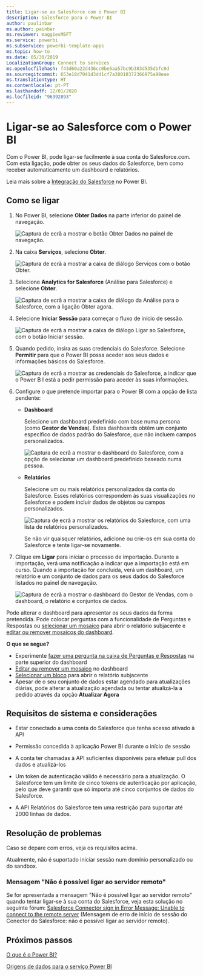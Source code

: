 ```yaml
---
title: Ligar-se ao Salesforce com o Power BI
description: Salesforce para o Power BI
author: paulinbar
ms.author: painbar
ms.reviewer: maggiesMSFT
ms.service: powerbi
ms.subservice: powerbi-template-apps
ms.topic: how-to
ms.date: 05/30/2019
LocalizationGroup: Connect to services
ms.openlocfilehash: f43d60a22d436cc0be5aa57bc9b383d535dbfc0d
ms.sourcegitcommit: 653e18d7041d3dd1cf7a38010372366975a98eae
ms.translationtype: HT
ms.contentlocale: pt-PT
ms.lasthandoff: 12/01/2020
ms.locfileid: "96392893"
---
```

# <a name="connect-to-salesforce-with-power-bi"></a>Ligar-se ao Salesforce com o Power BI
Com o Power BI, pode ligar-se facilmente à sua conta do Salesforce.com. Com esta ligação, pode obter os seus dados do Salesforce, bem como receber automaticamente um dashboard e relatórios.

Leia mais sobre a [Integração do Salesforce](https://powerbi.microsoft.com/integrations/salesforce) no Power BI.

## <a name="how-to-connect"></a>Como se ligar
1. No Power BI, selecione **Obter Dados** na parte inferior do painel de navegação.
   
   ![Captura de ecrã a mostrar o botão Obter Dados no painel de navegação.](media/service-connect-to-salesforce/pbi_getdata.png) 
2. Na caixa **Serviços**, selecione **Obter**.
   
   ![Captura de ecrã a mostrar a caixa de diálogo Serviços com o botão Obter.](media/service-connect-to-salesforce/pbi_getservices.png) 
3. Selecione **Analytics for Salesforce** (Análise para Salesforce) e selecione **Obter**.  
   
   ![Captura de ecrã a mostrar a caixa de diálogo da Análise para o Salesforce, com a ligação Obter agora.](media/service-connect-to-salesforce/salesforce.png)
4. Selecione **Iniciar Sessão** para começar o fluxo de início de sessão.
   
    ![Captura de ecrã a mostrar a caixa de diálogo Ligar ao Salesforce, com o botão Iniciar sessão.](media/service-connect-to-salesforce/dialog.png)
5. Quando pedido, insira as suas credenciais do Salesforce. Selecione **Permitir** para que o Power BI possa aceder aos seus dados e informações básicos do Salesforce.
   
   ![Captura de ecrã a mostrar as credenciais do Salesforce, a indicar que o Power B I está a pedir permissão para aceder às suas informações.](media/service-connect-to-salesforce/sf_authorize.png)
6. Configure o que pretende importar para o Power BI com a opção de lista pendente:
   
   * **Dashboard**
     
     Selecione um dashboard predefinido com base numa persona (como **Gestor de Vendas**). Estes dashboards obtêm um conjunto específico de dados padrão do Salesforce, que não incluem campos personalizados.
     
     ![Captura de ecrã a mostrar o dashboard do Salesforce, com a opção de selecionar um dashboard predefinido baseado numa pessoa.](media/service-connect-to-salesforce/pbi_salesforcechooserole.png)
   * **Relatórios**
     
     Selecione um ou mais relatórios personalizados da conta do Salesforce. Esses relatórios correspondem às suas visualizações no Salesforce e podem incluir dados de objetos ou campos personalizados.
     
     ![Captura de ecrã a mostrar os relatórios do Salesforce, com uma lista de relatórios personalizados.](media/service-connect-to-salesforce/pbi_salesforcereports.png)
     
     Se não vir quaisquer relatórios, adicione ou crie-os em sua conta do Salesforce e tente ligar-se novamente.

7. Clique em **Ligar** para iniciar o processo de importação. Durante a importação, verá uma notificação a indicar que a importação está em curso. Quando a importação for concluída, verá um dashboard, um relatório e um conjunto de dados para os seus dados do Salesforce listados no painel de navegação.
   
   ![Captura de ecrã a mostrar o dashboard do Gestor de Vendas, com o dashboard, o relatório e conjuntos de dados.](media/service-connect-to-salesforce/pbi_getdatasalesforcedash.png)

Pode alterar o dashboard para apresentar os seus dados da forma pretendida. Pode colocar perguntas com a funcionalidade de Perguntas e Respostas ou [selecionar um mosaico](../consumer/end-user-tiles.md) para abrir o relatório subjacente e [editar ou remover mosaicos do dashboard](../create-reports/service-dashboard-edit-tile.md).

**O que se segue?**

* Experimente [fazer uma pergunta na caixa de Perguntas e Respostas](../consumer/end-user-q-and-a.md) na parte superior do dashboard
* [Editar ou remover um mosaico](../create-reports/service-dashboard-edit-tile.md) no dashboard
* [Selecionar um bloco](../create-reports/service-dashboard-tiles.md) para abrir o relatório subjacente
* Apesar de o seu conjunto de dados estar agendado para atualizações diárias, pode alterar a atualização agendada ou tentar atualizá-la a pedido através da opção **Atualizar Agora**

## <a name="system-requirements-and-considerations"></a>Requisitos de sistema e considerações

- Estar conectado a uma conta do Salesforce que tenha acesso ativado à API

- Permissão concedida à aplicação Power BI durante o início de sessão

- A conta ter chamadas à API suficientes disponíveis para efetuar pull dos dados e atualizá-los

- Um token de autenticação válido é necessário para a atualização. O Salesforce tem um limite de cinco tokens de autenticação por aplicação, pelo que deve garantir que só importa até cinco conjuntos de dados do Salesforce.

- A API Relatórios do Salesforce tem uma restrição para suportar até 2000 linhas de dados.


## <a name="troubleshooting"></a>Resolução de problemas

Caso se depare com erros, veja os requisitos acima. 

Atualmente, não é suportado iniciar sessão num domínio personalizado ou do sandbox.

### <a name="unable-to-connect-to-the-remote-server-message"></a>Mensagem "Não é possível ligar ao servidor remoto"

Se for apresentada a mensagem "Não é possível ligar ao servidor remoto" quando tentar ligar-se à sua conta do Salesforce, veja esta solução no seguinte fórum: [Salesforce Connector sign in Error Message: Unable to connect to the remote server](https://www.outsystems.com/forums/Forum_TopicView.aspx?TopicId=17674&TopicName=log-in-error-message-unable-to-connect-to-the-remote-server&) (Mensagem de erro de início de sessão do Conector do Salesforce: não é possível ligar ao servidor remoto).


## <a name="next-steps"></a>Próximos passos
[O que é o Power BI?](../fundamentals/power-bi-overview.md)

[Origens de dados para o serviço Power BI](service-get-data.md)
